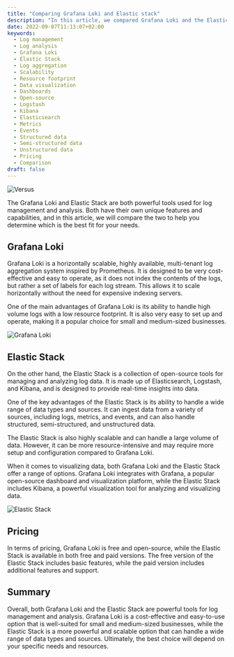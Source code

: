```yaml
---
title: "Comparing Grafana Loki and Elastic stack"
description: "In this article, we compared Grafana Loki and the Elastic Stack, two popular tools for log management and analysis. We discussed the key features and capabilities of each tool, as well as their pros and cons. We also compared the pricing and discussed the suitability of each tool for different types of businesses. Ultimately, we provided guidance on how to choose the best tool for your specific needs."
date: 2022-09-07T11:13:07+02:00
keywords:
  - Log management
  - Log analysis
  - Grafana Loki
  - Elastic Stack
  - Log aggregation
  - Scalability
  - Resource footprint
  - Data visualization
  - Dashboards
  - Open-source
  - Logstash
  - Kibana
  - Elasticsearch
  - Metrics
  - Events
  - Structured data
  - Semi-structured data
  - Unstructured data
  - Pricing
  - Comparison
draft: false
---
```


![Versus](/posts/observability/versus-preview.png)

The Grafana Loki and Elastic Stack are both powerful tools used for log management and analysis. Both have their own unique features and capabilities, and in this article, we will compare the two to help you determine which is the best fit for your needs.

## Grafana Loki

Grafana Loki is a horizontally scalable, highly available, multi-tenant log aggregation system inspired by Prometheus. It is designed to be very cost-effective and easy to operate, as it does not index the contents of the logs, but rather a set of labels for each log stream. This allows it to scale horizontally without the need for expensive indexing servers.

One of the main advantages of Grafana Loki is its ability to handle high volume logs with a low resource footprint. It is also very easy to set up and operate, making it a popular choice for small and medium-sized businesses.

![Grafana Loki](/posts/observability/loki-pros.png)

## Elastic Stack

On the other hand, the Elastic Stack is a collection of open-source tools for managing and analyzing log data. It is made up of Elasticsearch, Logstash, and Kibana, and is designed to provide real-time insights into data.

One of the key advantages of the Elastic Stack is its ability to handle a wide range of data types and sources. It can ingest data from a variety of sources, including logs, metrics, and events, and can also handle structured, semi-structured, and unstructured data.

The Elastic Stack is also highly scalable and can handle a large volume of data. However, it can be more resource-intensive and may require more setup and configuration compared to Grafana Loki.

When it comes to visualizing data, both Grafana Loki and the Elastic Stack offer a range of options. Grafana Loki integrates with Grafana, a popular open-source dashboard and visualization platform, while the Elastic Stack includes Kibana, a powerful visualization tool for analyzing and visualizing data.

![Elastic Stack](/posts/observability/elastic-pros.png)

## Pricing
In terms of pricing, Grafana Loki is free and open-source, while the Elastic Stack is available in both free and paid versions. The free version of the Elastic Stack includes basic features, while the paid version includes additional features and support.

## Summary
Overall, both Grafana Loki and the Elastic Stack are powerful tools for log management and analysis. Grafana Loki is a cost-effective and easy-to-use option that is well-suited for small and medium-sized businesses, while the Elastic Stack is a more powerful and scalable option that can handle a wide range of data types and sources. Ultimately, the best choice will depend on your specific needs and resources.